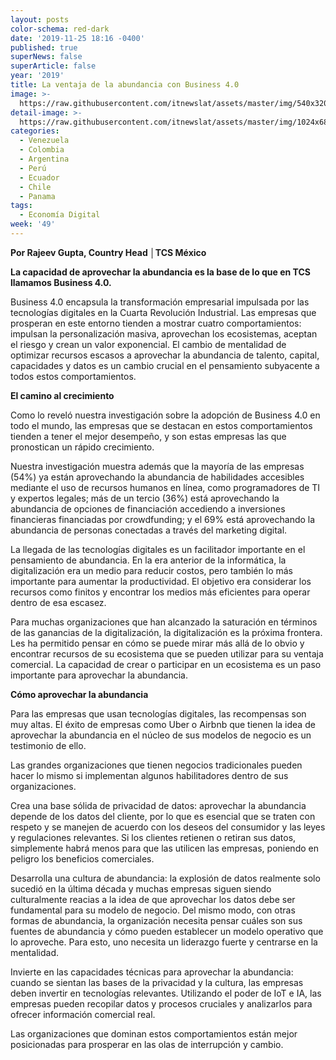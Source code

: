 ```yaml
---
layout: posts
color-schema: red-dark
date: '2019-11-25 18:16 -0400'
published: true
superNews: false
superArticle: false
year: '2019'
title: La ventaja de la abundancia con Business 4.0
image: >-
  https://raw.githubusercontent.com/itnewslat/assets/master/img/540x320/Negocios-p.jpg
detail-image: >-
  https://raw.githubusercontent.com/itnewslat/assets/master/img/1024x680/Negocios-g.jpg
categories:
  - Venezuela
  - Colombia
  - Argentina
  - Perú
  - Ecuador
  - Chile
  - Panama
tags:
  - Economía Digital
week: '49'
---
```

**Por Rajeev Gupta, Country Head │TCS México**

**La capacidad de aprovechar la abundancia es la base de lo que en TCS llamamos Business 4.0.**

Business 4.0 encapsula la transformación empresarial impulsada por las tecnologías digitales en la Cuarta Revolución Industrial. Las empresas que prosperan en este entorno tienden a mostrar cuatro comportamientos: impulsan la personalización masiva, aprovechan los ecosistemas, aceptan el riesgo y crean un valor exponencial. El cambio de mentalidad de optimizar recursos escasos a aprovechar la abundancia de talento, capital, capacidades y datos es un cambio crucial en el pensamiento subyacente a todos estos comportamientos.

**El camino al crecimiento**

Como lo reveló nuestra investigación sobre la adopción de Business 4.0 en todo el mundo, las empresas que se destacan en estos comportamientos tienden a tener el mejor desempeño, y son estas empresas las que pronostican un rápido crecimiento.

Nuestra investigación muestra además que la mayoría de las empresas (54%) ya están aprovechando la abundancia de habilidades accesibles mediante el uso de recursos humanos en línea, como programadores de TI y expertos legales; más de un tercio (36%) está aprovechando la abundancia de opciones de financiación accediendo a inversiones financieras financiadas por crowdfunding; y el 69% está aprovechando la abundancia de personas conectadas a través del marketing digital.

La llegada de las tecnologías digitales es un facilitador importante en el pensamiento de abundancia. En la era anterior de la informática, la digitalización era un medio para reducir costos, pero también lo más importante para aumentar la productividad. El objetivo era considerar los recursos como finitos y encontrar los medios más eficientes para operar dentro de esa escasez.

Para muchas organizaciones que han alcanzado la saturación en términos de las ganancias de la digitalización, la digitalización es la próxima frontera. Les ha permitido pensar en cómo se puede mirar más allá de lo obvio y encontrar recursos de su ecosistema que se pueden utilizar para su ventaja comercial. La capacidad de crear o participar en un ecosistema es un paso importante para aprovechar la abundancia.

**Cómo aprovechar la abundancia**

Para las empresas que usan tecnologías digitales, las recompensas son muy altas. El éxito de empresas como Uber o Airbnb que tienen la idea de aprovechar la abundancia en el núcleo de sus modelos de negocio es un testimonio de ello.

Las grandes organizaciones que tienen negocios tradicionales pueden hacer lo mismo si implementan algunos habilitadores dentro de sus organizaciones.

Crea una base sólida de privacidad de datos: aprovechar la abundancia depende de los datos del cliente, por lo que es esencial que se traten con respeto y se manejen de acuerdo con los deseos del consumidor y las leyes y regulaciones relevantes. Si los clientes retienen o retiran sus datos, simplemente habrá menos para que las utilicen las empresas, poniendo en peligro los beneficios comerciales.

Desarrolla una cultura de abundancia: la explosión de datos realmente solo sucedió en la última década y muchas empresas siguen siendo culturalmente reacias a la idea de que aprovechar los datos debe ser fundamental para su modelo de negocio. Del mismo modo, con otras formas de abundancia, la organización necesita pensar cuáles son sus fuentes de abundancia y cómo pueden establecer un modelo operativo que lo aproveche. Para esto, uno necesita un liderazgo fuerte y centrarse en la mentalidad.

Invierte en las capacidades técnicas para aprovechar la abundancia: cuando se sientan las bases de la privacidad y la cultura, las empresas deben invertir en tecnologías relevantes. Utilizando el poder de IoT e IA, las empresas pueden recopilar datos y procesos cruciales y analizarlos para ofrecer información comercial real.

Las organizaciones que dominan estos comportamientos están mejor posicionadas para prosperar en las olas de interrupción y cambio.